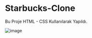 # Starbucks-Clone
Bu Proje HTML - CSS Kullanılarak Yapıldı.

![image](https://github.com/azizpolat/Starbucks-Clone/assets/117382610/95a0addf-43e4-4bea-a93e-a73805ab6ef7)
